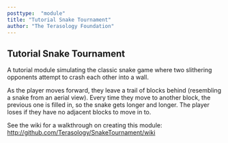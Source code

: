 ```yaml
---
posttype:  "module"  
title: "Tutorial Snake Tournament"
author: "The Terasology Foundation"
---
```

## Tutorial Snake Tournament

A tutorial module simulating the classic snake game where two slithering opponents attempt to crash each other into a wall.

As the player moves forward, they leave a trail of blocks behind (resembling a snake from an aerial view). Every time they move to another block, the previous one is filled in, so the snake gets longer and longer. The player loses if they have no adjacent blocks to move in to.

See the wiki for a walkthrough on creating this module: http://github.com/Terasology/SnakeTournament/wiki
